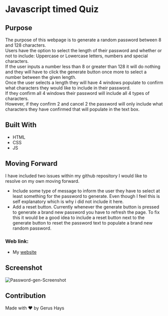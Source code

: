 # Javascript timed Quiz
## Purpose
The purpose of this webpage is to generate a random password between 8 and 128 characters. </br>
Users have the option to select the length of their password and whether or not to include: Uppercase or Lowercase letters, numbers and special characters. </br>
If the user inputs a number less than 8 or greater than 128 it will do nothing and they will have to click the generate button once more to select a number between the given length. </br>
Once the user selects a length they will have 4 windows populate to confirm what characters they would like to include in their password.</br>
If they confirm all 4 windows their password will include all 4 types of characters. </br>
However, if they confirm 2 and cancel 2 the password will only include what characters they have confirmed that will populate in the text box. </br>

## Built With
* HTML
* CSS
* JS

## Moving Forward
I have included two issues within my github repository I would like to resolve on my own moving forward.
- Include some type of message to inform the user they have to select at least something for the password to generate. Even though I feel this is self explanatory which is why i did not include it here.
- Add a reset button. Currently whenever the generate button is pressed to generate a brand new password you have to refresh the page. To fix this it would be a good idea to include a reset button next to the generate button to reset the password text to populate a brand new random password.

### Web link:
- My [website](https://gerushays.github.io/friendly-parakeet/)

## Screenshot
![Password-gen-Screenshot](./Develop/images/Password-gen-screenshot.png)

## Contribution
Made with ❤️ by Gerus Hays